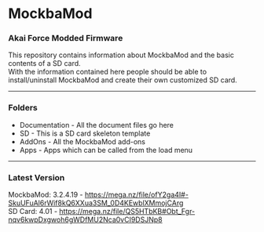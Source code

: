 # MockbaMod
### Akai Force Modded Firmware
This repository contains information about MockbaMod and the basic contents of a SD card.<br>
With the information contained here people should be able to install/uninstall MockbaMod and create their own customized SD card.<br>
<hr>

### Folders
* Documentation - All the document files go here
* SD - This is a SD card skeleton template
* AddOns - All the MockbaMod add-ons
* Apps - Apps which can be called from the load menu
<hr>

### Latest Version
MockbaMod: 3.2.4.19 - https://mega.nz/file/ofY2ga4I#-SkuUFuAl6rWif8kQ6XXua3SM_0D4KEwblXMmojCArg <br>
SD Card: 4.01 - https://mega.nz/file/QS5HTbKB#Obt_Fgr-nqv6kwpDxgwoh6gWDfMU2Nca0vCI9DSJNp8
